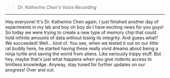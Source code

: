 >*Dr. Katherine Chen's Voice Recording*
----
Hey everyone! It's Dr. Katherine Chen again. I just finished another day of experiments in my lab and boy oh boy do I have exciting news for you guys! So today we were trying to create a new type of memory chip that could hold infinite amounts of data without losing its integrity. And guess what? We succeeded! Well... kind of. You see, when we tested it out on our little rat buddy here, he started having these really vivid dreams about being a ninja turtle and saving the world from aliens. Like seriously trippy stuff. But hey, maybe that's just what happens when you give rodents access to limitless knowledge. Anyway, stay tuned for further updates on our progress! Over and out.
